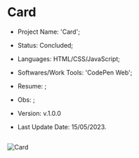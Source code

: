 # Card

- Project Name: 'Card';
- Status: Concluded;
- Languages: HTML/CSS/JavaScript;
- Softwares/Work Tools: 'CodePen Web';
- Resume: ;
- Obs: ;
- Version: v.1.0.0

- Last Update Date: 15/05/2023.

##
![Card](https://github.com/Rafa-KozAnd/CSharp_Projects/assets/70545003/0b8f8706-08c0-446e-b76d-44aef899cd75)
